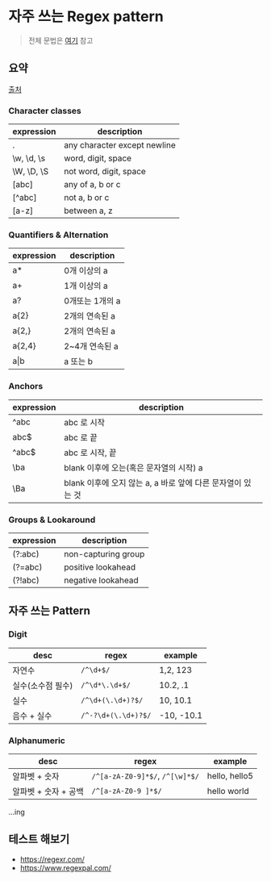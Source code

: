 # 자주 쓰는 Regex pattern

> 전체 문법은 [여기](https://developer.mozilla.org/ko/docs/Web/JavaScript/Guide/Regular_Expressions) 참고

## 요약
[출처](https://digitalfortress.tech/tips/top-15-commonly-used-regex/)

### Character classes
|expression|description|
|---|---|
|.|any character except newline|
|\w, \d, \s| word, digit, space|
|\W, \D, \S| not word, digit, space|
|[abc]|any of a, b or c|
[^abc]|not a, b or c|
|[a-z]|between a, z|


### Quantifiers & Alternation

|expression|description|
|---|---|
|a*|0개 이상의 a|
|a+|1개 이상의 a|
|a?| 0개또는 1개의 a|
|a{2}| 2개의 연속된 a|
|a{2,}| 2개의 연속된 a|
|a{2,4}| 2~4개 연속된 a|
| a\|b |a 또는 b|

### Anchors	

|expression|description|
|---|---|
|^abc|abc 로 시작|
|abc$|abc 로 끝|
|^abc$|abc 로 시작, 끝|
|\ba|blank 이후에 오는(혹은 문자열의 시작) a|
|\Ba|blank 이후에 오지 않는 a, a 바로 앞에 다른 문자열이 있는 것|

### Groups & Lookaround	

|expression|description|
|---|---|
|(?:abc)|non-capturing group|
|(?=abc)|positive lookahead|
|(?!abc)|negative lookahead|

## 자주 쓰는 Pattern

### Digit

|desc|regex| example|
|---|---|---|
| 자연수 | `/^\d+$/` | 1,2, 123|
| 실수(소수점 필수) | `/^\d*\.\d+$/` | 10.2, .1|
| 실수 | `/^\d+(\.\d+)?$/` | 10, 10.1 |
| 음수 + 실수 | `/^-?\d+(\.\d+)?$/` | -10, -10.1 |

### Alphanumeric
|desc|regex| example|
|---|---|---|
| 알파벳 + 숫자 | `/^[a-zA-Z0-9]*$/`, `/^[\w]*$/` | hello, hello5 |
| 알파벳 + 숫자 + 공백 | `/^[a-zA-Z0-9 ]*$/` | hello world |

...ing

## 테스트 해보기
- https://regexr.com/
- https://www.regexpal.com/